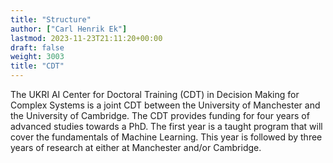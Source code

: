 ```yaml
---
title: "Structure"
author: ["Carl Henrik Ek"]
lastmod: 2023-11-23T21:11:20+00:00
draft: false
weight: 3003
title: "CDT"
---
```


The UKRI AI Center for Doctoral Training (CDT) in Decision Making for Complex Systems is a joint CDT between the University of Manchester and the University of Cambridge. The CDT provides funding for four years of advanced studies towards a PhD. The first year is a taught program that will cover the fundamentals of Machine Learning. This year is followed by three years of research at either at Manchester and/or Cambridge.
